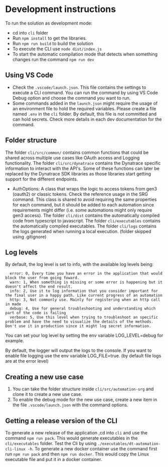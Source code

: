 # Development instructions

To run the solution as development mode:

- cd into `cli` folder
- Run `npm install` to get the libraries.
- Run `npm run build` to build the solution
- To execute the CLI use `node dist/index.js`
- To start the automatic compilation mode that detects when something changes run the command `npm run dev`

## Using VS Code

- Check the `.vscode/launch.json`. This file contains the settings to execute a CLI command. You can run the command by using VS Code Debug option and choose the command you want to run.
- Some commands added in the `launch.json` might require the usage of an environment file to hold the required variables. Please create a file named `.env` in the `cli` folder. By default, this file is not committed and can hold secrets. Check more details in each dev documentation for the command.

## Folder structure

The folder `cli/src/common/` contains common functions that could be shared across multiple use cases like OAuth access and Logging functionality.
The folder `cli/src/dynatrace` contains the Dynatrace specific information to interact with the API's. Some of these functions can later be replaced by the Dynatrace SDK libraries as those libraries start getting support for the different endpoints.

- AuthOptions: A class that wraps the logic to access tokens from gen3 (oauth2) or classic tokens. Check the reference usage in the SRG command. This class is shared to avoid requiring the same properties for each command, but it should be added to each automation since requirements might differ (i.e. some automations might only require gen3 access).
  The folder `cli/dist` contains the automatically compiled code from typescript to javascript.
  The folder `cli/executables` contains the automatically compiled executables.
  The folder `cli/logs` contains the logs generated when running a local execution. (folder skipped using .gitignore)

## Log levels

By default, the log level is set to info, with the available log levels being:

```(bash)
  error: 0, Every time you have an error in the application that would block the user from going foward.
  warn: 1, When something is missing or some error is happening but it doesn't affect the end result.
  info: 2, Use it to log information that you consider important for the final user in a happy path. Like current progress of an automation
  http: 3, Not commonly use. Mainly for registering when an http call in made
  debug: 4, Use for general troubleshooting and understanding which part of the code is failing
  verbose: 5, Use this level when trying to troubleshoot an specific problem and have the need to visualize the details of the methods. Don't use it in production since it might log secret information.
```

You can set your log level by setting the env variable LOG_LEVEL=debug for example.

By default, the logger will output the logs to the console. If you want to enable file logging use the env variable LOG_FILE=true. (by default file logs are at the error level)

## Creating a new use case

1. You can take the folder structure inside `cli/src/automation-srg` and clone it to create a new use case.
2. To enable the debug mode for the new use case, create a new item in the file `.vscode/launch.json` with the command options.

## Getting a release version of the CLI

To generate a new release of the application ,cd into `cli` and use the command `npm run pack`. This would generate executables in the `cli/executables` folder.
Test the Cli by using `./executables/dt-automation-cli-linux -h`.
To generate a new docker container use the command first run `npm run pack` and then `npm run docker`. This would copy the Linux executable file and put it in a docker container.
